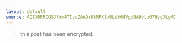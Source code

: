 ```yaml
---
layout: default
source: AQIXDRRCGSJRYm4TIyoZAAQxKkNFK1xULVY6GVgdBA9vLz07HygXLyMC
---
```


> this post has been encrypted.